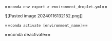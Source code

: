 ==`conda env export > environment_droplet.yml`==

![[Pasted image 20240116132152.png]]

==`conda activate [environment_name]`==

==conda deactivate==

